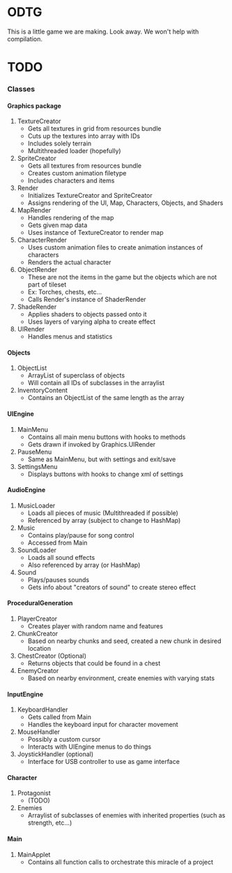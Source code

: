 # ODTG
This is a little game we are making. Look away. We won't help with compilation.
# TODO
### Classes
#### Graphics package
1. TextureCreator
    * Gets all textures in grid from resources bundle
    * Cuts up the textures into array with IDs
    * Includes solely terrain
    * Multithreaded loader (hopefully)
2. SpriteCreator
    * Gets all textures from resources bundle
    * Creates custom animation filetype
    * Includes characters and items
3. Render
    * Initializes TextureCreator and SpriteCreator
    * Assigns rendering of the UI, Map, Characters, Objects, and Shaders
4. MapRender
    * Handles rendering of the map
    * Gets given map data
    * Uses instance of TextureCreator to render map
5. CharacterRender
    * Uses custom animation files to create animation instances of characters
    * Renders the actual character
6. ObjectRender
    * These are not the items in the game but the objects which are not part of tileset
    * Ex: Torches, chests, etc...
    * Calls Render's instance of ShaderRender
7. ShadeRender
    * Applies shaders to objects passed onto it
    * Uses layers of varying alpha to create effect
8. UIRender
    * Handles menus and statistics
    
#### Objects

1. ObjectList
    * ArrayList of superclass of objects
    * Will contain all IDs of subclasses in the arraylist
2. InventoryContent
    * Contains an ObjectList of the same length as the array
    
#### UIEngine

1. MainMenu
    * Contains all main menu buttons with hooks to methods
    * Gets drawn if invoked by Graphics.UIRender
2. PauseMenu
    * Same as MainMenu, but with settings and exit/save
3. SettingsMenu
    * Displays buttons with hooks to change xml of settings

#### AudioEngine

1. MusicLoader
    * Loads all pieces of music (Multithreaded if possible)
    * Referenced by array (subject to change to HashMap)
2. Music
    * Contains play/pause for song control
    * Accessed from Main
3. SoundLoader
    * Loads all sound effects
    * Also referenced by array (or HashMap)
4. Sound
    * Plays/pauses sounds
    * Gets info about "creators of sound" to create stereo effect
    
#### ProceduralGeneration

1. PlayerCreator
    * Creates player with random name and features
2. ChunkCreator
    * Based on nearby chunks and seed, created a new chunk in desired location
3. ChestCreator (Optional)
    * Returns objects that could be found in a chest
4. EnemyCreator
    * Based on nearby environment, create enemies with varying stats
    
#### InputEngine

1. KeyboardHandler
    * Gets called from Main
    * Handles the keyboard input for character movement
2. MouseHandler
    * Possibly a custom cursor
    * Interacts with UIEngine menus to do things
3. JoystickHandler (optional)
    * Interface for USB controller to use as game interface
    
#### Character

1. Protagonist
    * (TODO)
2. Enemies
    * Arraylist of subclasses of enemies with inherited properties (such as strength, etc...)
    
#### Main

1. MainApplet
    * Contains all function calls to orchestrate this miracle of a project
